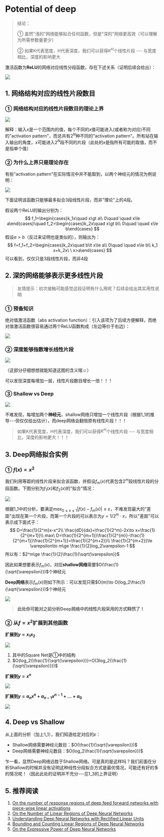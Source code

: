 # Potential of deep

> 结论：
>
> ① 虽然"浅的"网络能够拟合任何函数，但是"深的"网络更高效（可以理解为所需参数量更少）
>
> ② 如果K代表宽度，H代表深度，我们可以获得$K^H$个线性片段 --- 与宽度相比，深度的影响更大

激活函数为**ReLU**的网络对应线性分段函数，存在下述关系（证明后续会给出）：

![](png/c8.png)

## 1. 网络结构对应的线性片段数目

### ① 网络结构对应的线性片段数目的理论上界

![](png/c9.png)

解释：输入$x$是一个范围内的值，每个不同的$x$值可能进入(或者称为对应)不同的"activation pattern"，而总共有$2^N$种不同的"activation pattern"。所有站在输入输出的角度，$x$可能进入$2^N$段不同的片段（此处的$x$是指所有可能的取值，而不是指单个值）

### ② 为什么上界只是理论存在

有些"activation pattern"在实际情况中并不能取到，以两个神经元的情况为例说明：

![](png/c10.png)

下面证明该函数只能够最多拟合3段线性片段，而非"理论"上的4段。

假设两个ReLU的输出分别为：
$$
f_1=\begin{cases}k_1x\quad x\gt a\\ 0\quad \quad x\le a\end{cases}\quad f_2=\begin{cases}k_2x\quad x\gt b\\ 0\quad \quad x\le b\end{cases}
$$
假设$a>b$（反过来证明也是类似的），则输出为：
$$
f=f_1+f_2=\begin{cases}k_2x\quad b\lt x\le a\\ 0\quad \quad x\le b\\ k_1 x+k_2x\ \ x>a\end{cases}
$$
可以看到，仅仅只是3段线性片段，而非4段

## 2. 深的网络能够表示更多线性片段

> 友情提示：初次接触可能感觉这段证明有什么用呢？后续会给出其实用性说明

### ① 预备知识

绝对值激活函数（abs activation function）：引入该项为了后续方便解释，而绝对值激活函数很容易通过两个ReLU函数构成（左边等价于右边）：

![](png/c11.png)

### ② 深度能够指数增长线性片段

![](png/c12.png)

（这部分仔细想想就能知道这图的含义哦☺）

可以发现深度每增加一层，线性片段数目增长一倍！！！

### ③ Shallow vs Deep

![](png/c13.png)

不难发现，每增加两个**神经元**，shallow网络只增加一个线性片段（根据1_1的推导---但仅仅给出估计），而deep网络会翻倍原有线性片段！！！

> 如果K代表宽度，H代表深度，我们可以获得$K^H$个线性片段 --- 与宽度相比，深度的影响更大！！！

## 3. Deep网络拟合实例

### ① $f(x)=x^2$

我们利用等距的线性片段来拟合该函数，并假设$f_m(x)$代表包含$2^m$段线性片段的分段函数。下图分别为$f_1(x)$和$f_2(x)$的"拟合"情况：

![](png/c14.png)

根据1_1中的分析，要满足$max_{0\le x\le 1}|f(x)-f_m(x)|\le\varepsilon$，不难发现最大的"差距"出现在第一个片段，而第一个片段的可以表示为$y=1/2^m\cdot x$，所以"差距"可以表示成下面式子：
$$
D=\frac{1}{2^m}x-x^2\\ \frac{dD}{dx}=\frac{1}{2^m}-2x\to x=\frac{1}{2^{m+1}}\\
max\ D=\frac{1}{2^{m+1}}\frac{1}{2^{m}}-\frac{1}{2^{m+1}}\frac{1}{2^{m+1}}=\frac{1}{2^{m+2}}\\
\frac{1}{2^{m+2}}\le \varepsilon\to m\ge \frac{1}{2}log_2\varepsilon-1
$$
所以有：$2^m\ge \frac{1}{2}\frac{1}{\sqrt{\varepsilon}}$

因此如果想要表示$f_m(x)$，对应**shallow网络**需要$O(\frac{1}{\sqrt{\varepsilon}})$个神经元

**Deep网络**表示$f_m(x)$则如下所示：可以发现只需$O(m)\to O(log_2\frac{1}{\sqrt{\varepsilon}})$个神经元

![](png/c15.png)

> **此处你可能对之前分析Deep网络中的线性片段采用的方式释然了！**

### ② 从$f=x^2$扩展到其他函数

**扩展到$y=x_1x_2$**

![](png/c16.png)

1. 其中的Square Net是①中的结构
2. $O(log_2{\frac{1}{\sqrt{\varepsilon}}}=O(3log_2{\frac{1}{\sqrt{\varepsilon}}})$

**扩展到$y=x^n$**

![](png/c17.png)

**扩展到$y=a_nx^n+a_{n-1}x^{n-1}+...+a_0$**

![](png/c18.png)

## 4. Deep vs Shallow

从上面的分析（加上1_1），我们知道给定对应的$\varepsilon$：

- Shallow网络需要神经元数目：$O(\frac{1}{\sqrt{\varepsilon}})$
- Deep网络需要神经元数目：$O(log_2\frac{1}{\sqrt{\varepsilon}})$

乍一看，显然Deep网络远胜于Shallow网络。可是真的是这样吗？我们前面在分析Shallow的时候并没有证明这种线性分段拟合方式是最优情况，可能还有好的多的情况呢！（因此此处的证明并不充分---见1_3的上界证明）

## 5. 推荐阅读

1. [On the number of response regions of deep feed forward networks with piece-wise linear activations](https://arxiv.org/abs/1312.6098)
2. [On the Number of Linear Regions of Deep Neural Networks](https://arxiv.org/abs/1402.1869)
3. [Understanding Deep Neural Networks with Rectified Linear Units](https://arxiv.org/abs/1611.01491)
4. [Bounding and Counting Linear Regions of Deep Neural Networks](https://arxiv.org/abs/1711.02114)
5. [On the Expressive Power of Deep Neural Networks](https://arxiv.org/abs/1606.05336)

